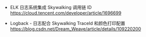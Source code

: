 * ELK 日志系统集成 Skywalking 调用链 ID   https://cloud.tencent.com/developer/article/1696699

* Logback - 日志配合 Skywalking TraceId 和颜色打印配置 https://blog.csdn.net/Dream_Weave/article/details/109220200